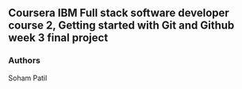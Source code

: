 ## Coursera IBM Full stack software developer course 2, Getting started with Git and Github week 3 final project

### Authors
Soham Patil
